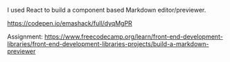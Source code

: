 I used React to build a component based Markdown editor/previewer.

https://codepen.io/emashack/full/dyqMgPR

Assignment: https://www.freecodecamp.org/learn/front-end-development-libraries/front-end-development-libraries-projects/build-a-markdown-previewer
